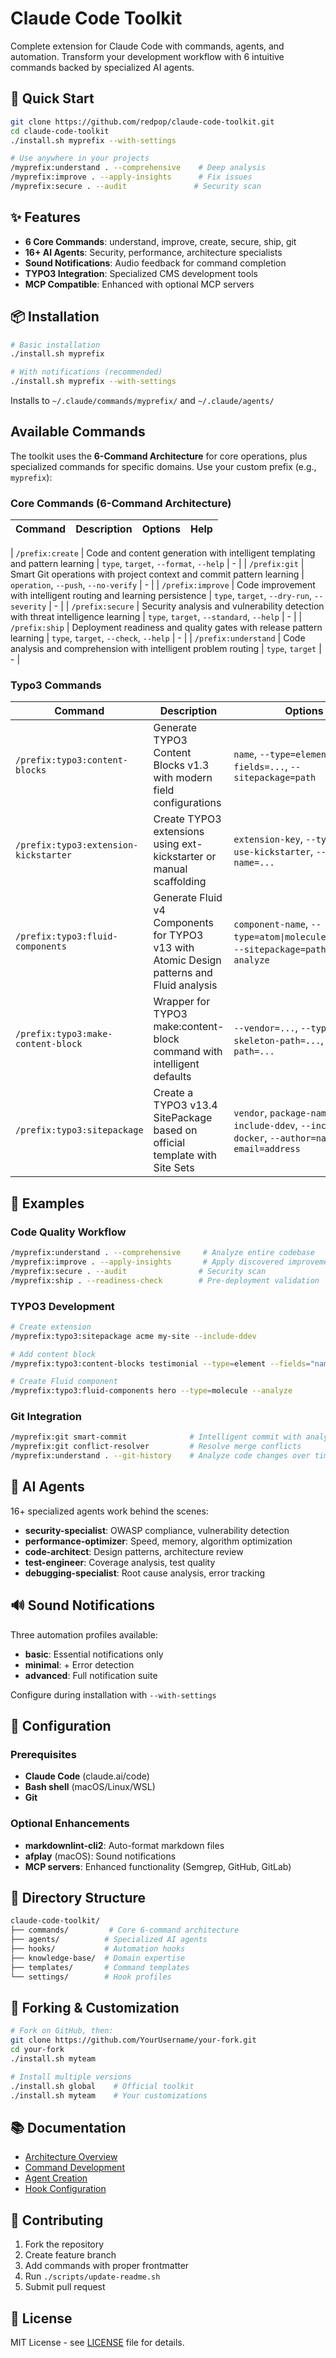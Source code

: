 # Claude Code Toolkit

Complete extension for Claude Code with commands, agents, and automation. Transform your development workflow with 6 intuitive commands backed by specialized AI agents.

## 🚀 Quick Start

```bash
git clone https://github.com/redpop/claude-code-toolkit.git
cd claude-code-toolkit
./install.sh myprefix --with-settings

# Use anywhere in your projects
/myprefix:understand . --comprehensive    # Deep analysis
/myprefix:improve . --apply-insights      # Fix issues
/myprefix:secure . --audit               # Security scan
```

## ✨ Features

- **6 Core Commands**: understand, improve, create, secure, ship, git
- **16+ AI Agents**: Security, performance, architecture specialists
- **Sound Notifications**: Audio feedback for command completion
- **TYPO3 Integration**: Specialized CMS development tools
- **MCP Compatible**: Enhanced with optional MCP servers

## 📦 Installation

```bash
# Basic installation
./install.sh myprefix

# With notifications (recommended)
./install.sh myprefix --with-settings
```

Installs to `~/.claude/commands/myprefix/` and `~/.claude/agents/`

## Available Commands

The toolkit uses the **6-Command Architecture** for core operations, plus specialized commands for specific domains. Use your custom prefix (e.g., `myprefix`):

<!-- COMMANDS:START - DO NOT EDIT -->

### Core Commands (6-Command Architecture)

| Command | Description | Options | Help |
|---------|-------------|---------|------|

| `/prefix:create` | Code and content generation with intelligent templating and pattern learning | `type`, `target`, `--format`, `--help` | - |
| `/prefix:git` | Smart Git operations with project context and commit pattern learning | `operation`, `--push`, `--no-verify` | - |
| `/prefix:improve` | Code improvement with intelligent routing and learning persistence | `type`, `target`, `--dry-run`, `--severity` | - |
| `/prefix:secure` | Security analysis and vulnerability detection with threat intelligence learning | `type`, `target`, `--standard`, `--help` | - |
| `/prefix:ship` | Deployment readiness and quality gates with release pattern learning | `type`, `target`, `--check`, `--help` | - |
| `/prefix:understand` | Code analysis and comprehension with intelligent problem routing | `type`, `target` | - |

### Typo3 Commands

| Command | Description | Options | Help |
|---------|-------------|---------|------|
| `/prefix:typo3:content-blocks` | Generate TYPO3 Content Blocks v1.3 with modern field configurations | `name`, `--type=element\|page`, `--fields=...`, `--sitepackage=path` | - |
| `/prefix:typo3:extension-kickstarter` | Create TYPO3 extensions using ext-kickstarter or manual scaffolding | `extension-key`, `--type=...`, `--use-kickstarter`, `--composer-name=...` | - |
| `/prefix:typo3:fluid-components` | Generate Fluid v4 Components for TYPO3 v13 with Atomic Design patterns and Fluid analysis | `component-name`, `--type=atom\|molecule\|organism`, `--sitepackage=path`, `--analyze` | - |
| `/prefix:typo3:make-content-block` | Wrapper for TYPO3 make:content-block command with intelligent defaults | `--vendor=...`, `--type=...`, `--skeleton-path=...`, `--config-path=...` | - |
| `/prefix:typo3:sitepackage` | Create a TYPO3 v13.4 SitePackage based on official template with Site Sets | `vendor`, `package-name`, `--include-ddev`, `--include-docker`, `--author=name`, `--email=address` | - |

<!-- COMMANDS:END -->

## 🎯 Examples

### Code Quality Workflow

```bash
/myprefix:understand . --comprehensive     # Analyze entire codebase
/myprefix:improve . --apply-insights       # Apply discovered improvements
/myprefix:secure . --audit                # Security scan
/myprefix:ship . --readiness-check        # Pre-deployment validation
```

### TYPO3 Development

```bash
# Create extension
/myprefix:typo3:sitepackage acme my-site --include-ddev

# Add content block
/myprefix:typo3:content-blocks testimonial --type=element --fields="name:text,quote:textarea"

# Create Fluid component
/myprefix:typo3:fluid-components hero --type=molecule --analyze
```

### Git Integration

```bash
/myprefix:git smart-commit              # Intelligent commit with analysis
/myprefix:git conflict-resolver         # Resolve merge conflicts
/myprefix:understand . --git-history    # Analyze code changes over time
```

## 🤖 AI Agents

16+ specialized agents work behind the scenes:

- **security-specialist**: OWASP compliance, vulnerability detection
- **performance-optimizer**: Speed, memory, algorithm optimization
- **code-architect**: Design patterns, architecture review
- **test-engineer**: Coverage analysis, test quality
- **debugging-specialist**: Root cause analysis, error tracking

## 🔊 Sound Notifications

Three automation profiles available:

- **basic**: Essential notifications only
- **minimal**: + Error detection
- **advanced**: Full notification suite

Configure during installation with `--with-settings`

## 🔧 Configuration

### Prerequisites

- **Claude Code** (claude.ai/code)
- **Bash shell** (macOS/Linux/WSL)
- **Git**

### Optional Enhancements

- **markdownlint-cli2**: Auto-format markdown files
- **afplay** (macOS): Sound notifications
- **MCP servers**: Enhanced functionality (Semgrep, GitHub, GitLab)

## 📁 Directory Structure

```bash
claude-code-toolkit/
├── commands/         # Core 6-command architecture
├── agents/          # Specialized AI agents
├── hooks/           # Automation hooks
├── knowledge-base/  # Domain expertise
├── templates/       # Command templates
└── settings/        # Hook profiles
```

## 🍴 Forking & Customization

```bash
# Fork on GitHub, then:
git clone https://github.com/YourUsername/your-fork.git
cd your-fork
./install.sh myteam

# Install multiple versions
./install.sh global    # Official toolkit
./install.sh myteam    # Your customizations
```

## 📚 Documentation

- [Architecture Overview](docs/architecture/)
- [Command Development](docs/guides/)
- [Agent Creation](agents/CLAUDE.md)
- [Hook Configuration](hooks/CLAUDE.md)

## 🤝 Contributing

1. Fork the repository
2. Create feature branch
3. Add commands with proper frontmatter
4. Run `./scripts/update-readme.sh`
5. Submit pull request

## 📜 License

MIT License - see [LICENSE](LICENSE) file for details.
